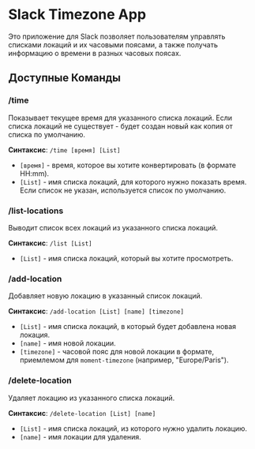 # Slack Timezone App

Это приложение для Slack позволяет пользователям управлять списками локаций и их часовыми поясами, а также получать информацию о времени в разных часовых поясах.

## Доступные Команды

### /time

Показывает текущее время для указанного списка локаций. Если списка локаций не существует - будет создан новый как копия от списка по умолчанию.

**Синтаксис**: `/time [время] [List]`

- `[время]` - время, которое вы хотите конвертировать (в формате HH:mm).
- `[List]` - имя списка локаций, для которого нужно показать время. Если список не указан, используется список по умолчанию.

### /list-locations

Выводит список всех локаций из указанного списка локаций.

**Синтаксис**: `/list [List]`

- `[List]` - имя списка локаций, который вы хотите просмотреть.

### /add-location

Добавляет новую локацию в указанный список локаций.

**Синтаксис**: `/add-location [List] [name] [timezone]`

- `[List]` - имя списка локаций, в который будет добавлена новая локация.
- `[name]` - имя новой локации.
- `[timezone]` - часовой пояс для новой локации в формате, приемлемом для `moment-timezone` (например, "Europe/Paris").

### /delete-location

Удаляет локацию из указанного списка локаций.

**Синтаксис**: `/delete-location [List] [name]`

- `[List]` - имя списка локаций, из которого нужно удалить локацию.
- `[name]` - имя локации для удаления.

